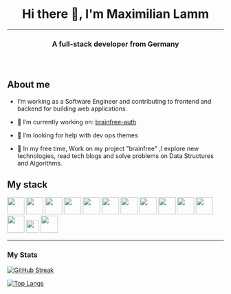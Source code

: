 <h1 style="text-align: center">Hi there 👋, I'm Maximilian Lamm</h1>

***

<h3 style="text-align: center">A full-stack developer from Germany<h3>

<span style="display:block;text-align:center">
    <img src="https://komarev.com/ghpvc/?username=FI-ML&style=flat-square&color=blue" alt=""/>
</span>


<br>

## About me

- I’m working as a Software Engineer and contributing to frontend and backend for building web applications.
- 🔭 I’m currently working on: [brainfree-auth](https://github.com/FI-ML/brainfree-auth)

- 🤔 I’m looking for help with dev ops themes

- 🌱 In my free time, Work on my project "brainfree" ,I explore new technologies, read tech blogs and solve problems on Data Structures and Algorithms.

## My stack

<a href="https://docs.oracle.com/en/java/" target="blank"> 
<img src="https://edent.github.io/SuperTinyIcons/images/svg/java.svg" height="40" width="auto" 
alt=""></a>

<a href="https://spring.io/" target="blank"> 
<img src="https://static-00.iconduck.com/assets.00/spring-icon-256x256-2efvkvky.png" height="40" width="auto" 
alt=""></a>

<a href="https://maven.apache.org/" target="blank"> 
<img src="https://th.bing.com/th/id/OIP.bllPNf44i40BTiSTvMxT8wHaHa?pid=ImgDet&rs=1" height="40" width="auto" 
alt=""></a>

<a href="https://www.typescriptlang.org/docs/" target="blank"> 
<img src="https://edent.github.io/SuperTinyIcons/images/svg/typescript.svg" height="40" width="auto" 
alt=""></a>

<a href="https://git-scm.com/" target="blank"> 
<img src="https://edent.github.io/SuperTinyIcons/images/svg/git.svg" height="40" width="auto" 
alt=""></a>

<a href="https://docs.docker.com/" target="blank"> 
<img src="https://edent.github.io/SuperTinyIcons/images/svg/docker.svg" height="40" width="auto" 
alt=""></a>

<a href="https://www.w3schools.com/TAGS/default.asp" target="blank"> 
<img src="https://edent.github.io/SuperTinyIcons/images/svg/html5.svg" height="40" width="auto" 
alt=""></a>

<a href="https://angular.io/" target="blank"> 
<img src="https://edent.github.io/SuperTinyIcons/images/svg/angular.svg" height="40" width="auto" 
alt=""></a>

<a href="https://nestjs.com/" target="blank"> 
<img src="https://d33wubrfki0l68.cloudfront.net/e937e774cbbe23635999615ad5d7732decad182a/26072/logo-small.ede75a6b.svg" height="40" width="auto" 
alt=""></a>

<a href="https://docs.npmjs.com/" target="blank"> 
<img src="https://edent.github.io/SuperTinyIcons/images/svg/npm.svg" height="40" width="auto" 
alt=""></a>

<a href="https://docs.npmjs.com/" target="blank"> 
<img src="https://edent.github.io/SuperTinyIcons/images/svg/yarn.svg" height="40" width="auto" 
alt=""></a>

<a href="https://www.w3schools.com/css/" target="blank"> 
<img src="https://edent.github.io/SuperTinyIcons/images/svg/css3.svg" height="40" width="auto" 
alt=""></a>

<a href="https://tailwindcss.com" target="blank"> 
<img src="https://tailwindcss.com/_next/static/media/tailwindcss-mark.79614a5f61617ba49a0891494521226b.svg" height="30" width="auto" 
alt=""></a>

<a href="https://www.nginx.com/" target="blank"> 
<img src="https://edent.github.io/SuperTinyIcons/images/svg/nginx.svg" height="40" width="auto" 
alt=""></a>


***

### My Stats

[![GitHub Streak](http://github-readme-streak-stats.herokuapp.com?user=FI-ML&theme=dark&background=000000)](https://git.io/streak-stats)

[![Top Langs](https://github-readme-stats.vercel.app/api/top-langs/?username=FI-ML&layout=compact&theme=vision-friendly-dark)](https://github.com/anuraghazra/github-readme-stats)

<!--
**FI-ML/fi-ml** is a ✨ _special_ ✨ repository because its `README.md` (this file) appears on your GitHub profile.

Here are some ideas to get you started:

- 🔭 I’m currently working on ...
- 🌱 I’m currently learning ...
- 👯 I’m looking to collaborate on ...
- 🤔 I’m looking for help with ...
- 💬 Ask me about ...
- 📫 How to reach me: ...
- 😄 Pronouns: ...
- ⚡ Fun fact: ...
-->
